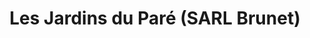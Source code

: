 ---
title: "Les Jardins du Paré (SARL Brunet)"
url: /clery-saint-andre/les-jardins-du-pare-sarl-brunet/
shop: légumes
---